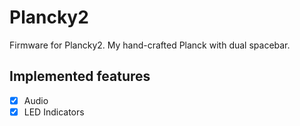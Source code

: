 # Plancky2

Firmware for Plancky2. My hand-crafted Planck with dual spacebar.

## Implemented features

- [x] Audio
- [x] LED Indicators
